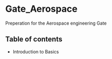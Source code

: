 # Gate_Aerospace

Preperation for the Aerospace engineering Gate

## Table of contents

-  Introduction to Basics 
